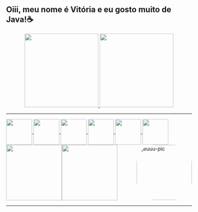 ## Oiii, meu nome é Vitória e eu gosto muito de Java!☕

<!--
**vitoriaacarvalho/vitoriaacarvalho** is a ✨ _special_ ✨ repository because its `README.md` (this file) appears on your GitHub profile.

Here are some ideas to get you started:

- 🔭 I’m currently working on ...
- 🌱 I’m currently learning ...
- 👯 I’m looking to collaborate on ...
- 🤔 I’m looking for help with ...
- 💬 Ask me about ...
- 📫 How to reach me: ...
- 😄 Pronouns: ...
-->
<div align="center">
  <a href="https://github.com/vitoriaacarvalho">
  <img height="200em" src="https://github-readme-stats.vercel.app/api?username=vitoriaacarvalho&show_icons=true&theme=dracula&include_all_commits=true&count_private=true"/>
  <img height="200em" src="https://github-readme-stats.vercel.app/api/top-langs/?username=vitoriaacarvalho&layout=compact&langs_count=7&theme=dracula"/>
</div>
<hr>
<div>
   <img align="center" height="70" width="70" src="https://cdn.jsdelivr.net/gh/devicons/devicon/icons/java/java-original.svg"/>
   <img align="center" height="70" width="70" src="https://cdn.jsdelivr.net/gh/devicons/devicon/icons/spring/spring-original.svg" />    
   <img align="center" height="70" width="70" src="https://cdn.jsdelivr.net/gh/devicons/devicon/icons/react/react-original.svg" />
   <img align="center" height="70" width="70" src="https://cdn.jsdelivr.net/gh/devicons/devicon/icons/mysql/mysql-original.svg" />
   <img align="center" height="70" width="70" src="https://cdn.jsdelivr.net/gh/devicons/devicon/icons/mongodb/mongodb-original.svg" />
   <img align="center" height="70" width="70" src="https://cdn.jsdelivr.net/gh/devicons/devicon/icons/python/python-original.svg" />
   <img align="right" alt="euuu-pic" height="150" style="border-radius:50px;" src="https://media.discordapp.net/attachments/971884244639043614/1018550537387528253/download20220900125553.png?width=389&height=389" />
</div>                           
<div><a href="https://github.com/MMVonnSeek"><img height="151em" src="https://github-readme-stats.vercel.app/api?username=MMVonnSeek&show_icons=true&theme=algolia&include_all_commits=true&count_private=true"/><img height="151em" src="https://github-readme-stats.vercel.app/api/top-langs/?username=MMVonnSeek&layout=compact&langs_count=7&theme=algolia"/>
</div>    
<hr>
